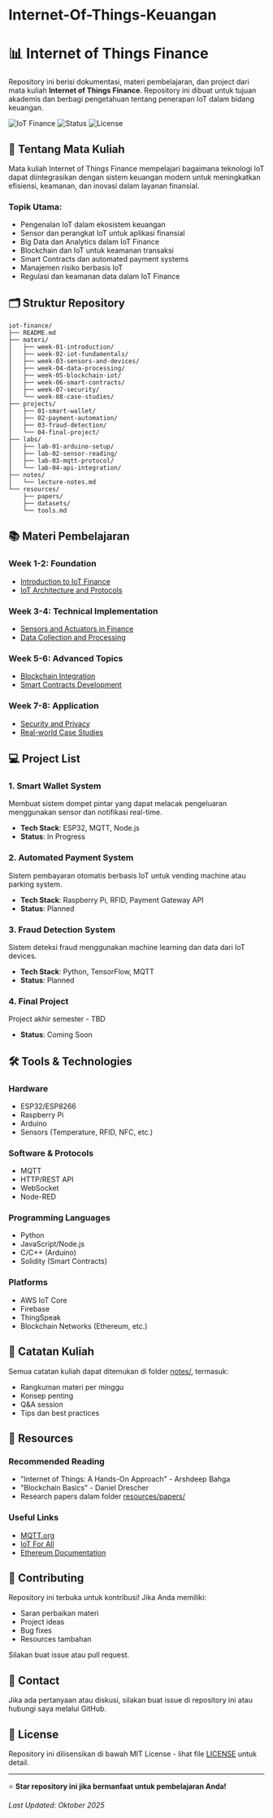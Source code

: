 # Internet-Of-Things-Keuangan
# 📊 Internet of Things Finance

Repository ini berisi dokumentasi, materi pembelajaran, dan project dari mata kuliah **Internet of Things Finance**. Repository ini dibuat untuk tujuan akademis dan berbagi pengetahuan tentang penerapan IoT dalam bidang keuangan.

![IoT Finance](https://img.shields.io/badge/IoT-Finance-blue)
![Status](https://img.shields.io/badge/Status-Active-success)
![License](https://img.shields.io/badge/License-MIT-yellow)

## 📖 Tentang Mata Kuliah
Mata kuliah Internet of Things Finance mempelajari bagaimana teknologi IoT dapat diintegrasikan dengan sistem keuangan modern untuk meningkatkan efisiensi, keamanan, dan inovasi dalam layanan finansial.

### Topik Utama:
- Pengenalan IoT dalam ekosistem keuangan
- Sensor dan perangkat IoT untuk aplikasi finansial
- Big Data dan Analytics dalam IoT Finance
- Blockchain dan IoT untuk keamanan transaksi
- Smart Contracts dan automated payment systems
- Manajemen risiko berbasis IoT
- Regulasi dan keamanan data dalam IoT Finance

## 🗂️ Struktur Repository

```
iot-finance/
├── README.md
├── materi/
│   ├── week-01-introduction/
│   ├── week-02-iot-fundamentals/
│   ├── week-03-sensors-and-devices/
│   ├── week-04-data-processing/
│   ├── week-05-blockchain-iot/
│   ├── week-06-smart-contracts/
│   ├── week-07-security/
│   └── week-08-case-studies/
├── projects/
│   ├── 01-smart-wallet/
│   ├── 02-payment-automation/
│   ├── 03-fraud-detection/
│   └── 04-final-project/
├── labs/
│   ├── lab-01-arduino-setup/
│   ├── lab-02-sensor-reading/
│   ├── lab-03-mqtt-protocol/
│   └── lab-04-api-integration/
├── notes/
│   └── lecture-notes.md
└── resources/
    ├── papers/
    ├── datasets/
    └── tools.md
```

## 📚 Materi Pembelajaran

### Week 1-2: Foundation
- [Introduction to IoT Finance](materi/week-01-introduction/)
- [IoT Architecture and Protocols](materi/week-02-iot-fundamentals/)

### Week 3-4: Technical Implementation
- [Sensors and Actuators in Finance](materi/week-03-sensors-and-devices/)
- [Data Collection and Processing](materi/week-04-data-processing/)

### Week 5-6: Advanced Topics
- [Blockchain Integration](materi/week-05-blockchain-iot/)
- [Smart Contracts Development](materi/week-06-smart-contracts/)

### Week 7-8: Application
- [Security and Privacy](materi/week-07-security/)
- [Real-world Case Studies](materi/week-08-case-studies/)

## 💻 Project List

### 1. Smart Wallet System
Membuat sistem dompet pintar yang dapat melacak pengeluaran menggunakan sensor dan notifikasi real-time.
- **Tech Stack**: ESP32, MQTT, Node.js
- **Status**: In Progress

### 2. Automated Payment System
Sistem pembayaran otomatis berbasis IoT untuk vending machine atau parking system.
- **Tech Stack**: Raspberry Pi, RFID, Payment Gateway API
- **Status**: Planned

### 3. Fraud Detection System
Sistem deteksi fraud menggunakan machine learning dan data dari IoT devices.
- **Tech Stack**: Python, TensorFlow, MQTT
- **Status**: Planned

### 4. Final Project
Project akhir semester - TBD
- **Status**: Coming Soon

## 🛠️ Tools & Technologies

### Hardware
- ESP32/ESP8266
- Raspberry Pi
- Arduino
- Sensors (Temperature, RFID, NFC, etc.)

### Software & Protocols
- MQTT
- HTTP/REST API
- WebSocket
- Node-RED

### Programming Languages
- Python
- JavaScript/Node.js
- C/C++ (Arduino)
- Solidity (Smart Contracts)

### Platforms
- AWS IoT Core
- Firebase
- ThingSpeak
- Blockchain Networks (Ethereum, etc.)

## 📝 Catatan Kuliah

Semua catatan kuliah dapat ditemukan di folder [notes/](notes/), termasuk:
- Rangkuman materi per minggu
- Konsep penting
- Q&A session
- Tips dan best practices

## 🔗 Resources

### Recommended Reading
- "Internet of Things: A Hands-On Approach" - Arshdeep Bahga
- "Blockchain Basics" - Daniel Drescher
- Research papers dalam folder [resources/papers/](resources/papers/)

### Useful Links
- [MQTT.org](https://mqtt.org/)
- [IoT For All](https://www.iotforall.com/)
- [Ethereum Documentation](https://ethereum.org/en/developers/docs/)

## 🤝 Contributing

Repository ini terbuka untuk kontribusi! Jika Anda memiliki:
- Saran perbaikan materi
- Project ideas
- Bug fixes
- Resources tambahan

Silakan buat issue atau pull request.

## 📧 Contact

Jika ada pertanyaan atau diskusi, silakan buat issue di repository ini atau hubungi saya melalui GitHub.

## 📄 License

Repository ini dilisensikan di bawah MIT License - lihat file [LICENSE](LICENSE) untuk detail.

---

⭐ **Star repository ini jika bermanfaat untuk pembelajaran Anda!**

*Last Updated: Oktober 2025*
